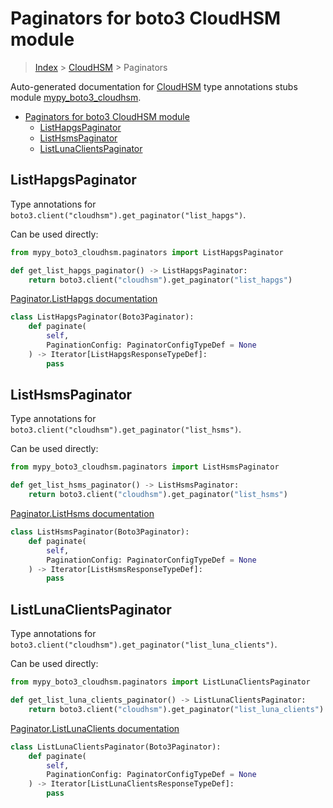# Paginators for boto3 CloudHSM module

> [Index](../index.md) > [CloudHSM](./index.md) > Paginators

Auto-generated documentation for [CloudHSM](https://boto3.amazonaws.com/v1/documentation/api/latest/reference/services/cloudhsm.html#CloudHSM)
type annotations stubs module [mypy_boto3_cloudhsm](https://pypi.org/project/mypy-boto3-cloudhsm/).

- [Paginators for boto3 CloudHSM module](#paginators-for-boto3-cloudhsm-module)
  - [ListHapgsPaginator](#listhapgspaginator)
  - [ListHsmsPaginator](#listhsmspaginator)
  - [ListLunaClientsPaginator](#listlunaclientspaginator)

## ListHapgsPaginator

Type annotations for `boto3.client("cloudhsm").get_paginator("list_hapgs")`.

Can be used directly:

```python
from mypy_boto3_cloudhsm.paginators import ListHapgsPaginator

def get_list_hapgs_paginator() -> ListHapgsPaginator:
    return boto3.client("cloudhsm").get_paginator("list_hapgs")
```

[Paginator.ListHapgs documentation](https://boto3.amazonaws.com/v1/documentation/api/latest/reference/services/cloudhsm.html#CloudHSM.Paginator.ListHapgs)

```python
class ListHapgsPaginator(Boto3Paginator):
    def paginate(
        self,
        PaginationConfig: PaginatorConfigTypeDef = None
    ) -> Iterator[ListHapgsResponseTypeDef]:
        pass
```
## ListHsmsPaginator

Type annotations for `boto3.client("cloudhsm").get_paginator("list_hsms")`.

Can be used directly:

```python
from mypy_boto3_cloudhsm.paginators import ListHsmsPaginator

def get_list_hsms_paginator() -> ListHsmsPaginator:
    return boto3.client("cloudhsm").get_paginator("list_hsms")
```

[Paginator.ListHsms documentation](https://boto3.amazonaws.com/v1/documentation/api/latest/reference/services/cloudhsm.html#CloudHSM.Paginator.ListHsms)

```python
class ListHsmsPaginator(Boto3Paginator):
    def paginate(
        self,
        PaginationConfig: PaginatorConfigTypeDef = None
    ) -> Iterator[ListHsmsResponseTypeDef]:
        pass
```
## ListLunaClientsPaginator

Type annotations for `boto3.client("cloudhsm").get_paginator("list_luna_clients")`.

Can be used directly:

```python
from mypy_boto3_cloudhsm.paginators import ListLunaClientsPaginator

def get_list_luna_clients_paginator() -> ListLunaClientsPaginator:
    return boto3.client("cloudhsm").get_paginator("list_luna_clients")
```

[Paginator.ListLunaClients documentation](https://boto3.amazonaws.com/v1/documentation/api/latest/reference/services/cloudhsm.html#CloudHSM.Paginator.ListLunaClients)

```python
class ListLunaClientsPaginator(Boto3Paginator):
    def paginate(
        self,
        PaginationConfig: PaginatorConfigTypeDef = None
    ) -> Iterator[ListLunaClientsResponseTypeDef]:
        pass
```